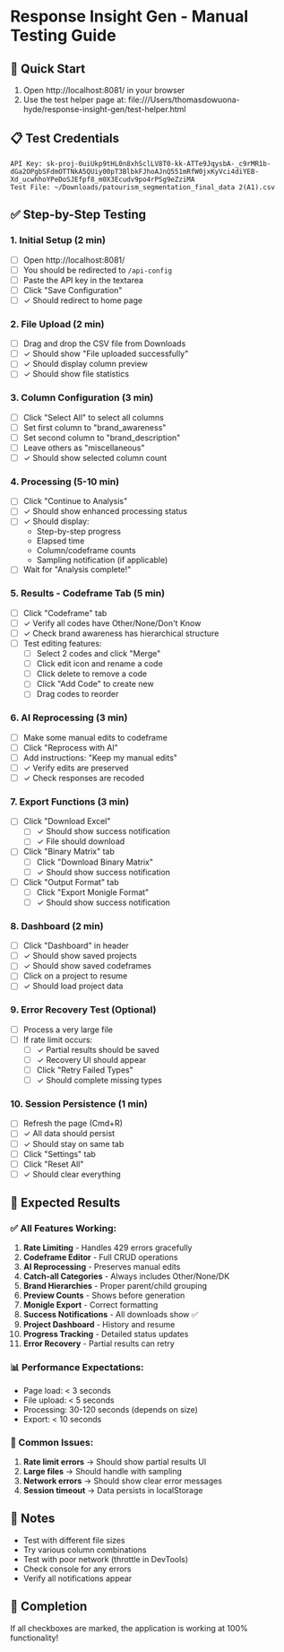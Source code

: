 # Response Insight Gen - Manual Testing Guide

## 🚀 Quick Start
1. Open http://localhost:8081/ in your browser
2. Use the test helper page at: file:///Users/thomasdowuona-hyde/response-insight-gen/test-helper.html

## 📋 Test Credentials
```
API Key: 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
Test File: ~/Downloads/patourism_segmentation_final_data 2(A1).csv
```

## ✅ Step-by-Step Testing

### 1. Initial Setup (2 min)
- [ ] Open http://localhost:8081/
- [ ] You should be redirected to `/api-config`
- [ ] Paste the API key in the textarea
- [ ] Click "Save Configuration"
- [ ] ✓ Should redirect to home page

### 2. File Upload (2 min)
- [ ] Drag and drop the CSV file from Downloads
- [ ] ✓ Should show "File uploaded successfully"
- [ ] ✓ Should display column preview
- [ ] ✓ Should show file statistics

### 3. Column Configuration (3 min)
- [ ] Click "Select All" to select all columns
- [ ] Set first column to "brand_awareness"
- [ ] Set second column to "brand_description"
- [ ] Leave others as "miscellaneous"
- [ ] ✓ Should show selected column count

### 4. Processing (5-10 min)
- [ ] Click "Continue to Analysis"
- [ ] ✓ Should show enhanced processing status
- [ ] ✓ Should display:
  - Step-by-step progress
  - Elapsed time
  - Column/codeframe counts
  - Sampling notification (if applicable)
- [ ] Wait for "Analysis complete!"

### 5. Results - Codeframe Tab (5 min)
- [ ] Click "Codeframe" tab
- [ ] ✓ Verify all codes have Other/None/Don't Know
- [ ] ✓ Check brand awareness has hierarchical structure
- [ ] Test editing features:
  - [ ] Select 2 codes and click "Merge"
  - [ ] Click edit icon and rename a code
  - [ ] Click delete to remove a code
  - [ ] Click "Add Code" to create new
  - [ ] Drag codes to reorder

### 6. AI Reprocessing (3 min)
- [ ] Make some manual edits to codeframe
- [ ] Click "Reprocess with AI"
- [ ] Add instructions: "Keep my manual edits"
- [ ] ✓ Verify edits are preserved
- [ ] ✓ Check responses are recoded

### 7. Export Functions (3 min)
- [ ] Click "Download Excel"
  - [ ] ✓ Should show success notification
  - [ ] ✓ File should download
- [ ] Click "Binary Matrix" tab
  - [ ] Click "Download Binary Matrix"
  - [ ] ✓ Should show success notification
- [ ] Click "Output Format" tab
  - [ ] Click "Export Monigle Format"
  - [ ] ✓ Should show success notification

### 8. Dashboard (2 min)
- [ ] Click "Dashboard" in header
- [ ] ✓ Should show saved projects
- [ ] ✓ Should show saved codeframes
- [ ] Click on a project to resume
- [ ] ✓ Should load project data

### 9. Error Recovery Test (Optional)
- [ ] Process a very large file
- [ ] If rate limit occurs:
  - [ ] ✓ Partial results should be saved
  - [ ] ✓ Recovery UI should appear
  - [ ] Click "Retry Failed Types"
  - [ ] ✓ Should complete missing types

### 10. Session Persistence (1 min)
- [ ] Refresh the page (Cmd+R)
- [ ] ✓ All data should persist
- [ ] ✓ Should stay on same tab
- [ ] Click "Settings" tab
- [ ] Click "Reset All"
- [ ] ✓ Should clear everything

## 🎯 Expected Results

### ✅ All Features Working:
1. **Rate Limiting** - Handles 429 errors gracefully
2. **Codeframe Editor** - Full CRUD operations
3. **AI Reprocessing** - Preserves manual edits
4. **Catch-all Categories** - Always includes Other/None/DK
5. **Brand Hierarchies** - Proper parent/child grouping
6. **Preview Counts** - Shows before generation
7. **Monigle Export** - Correct formatting
8. **Success Notifications** - All downloads show ✅
9. **Project Dashboard** - History and resume
10. **Progress Tracking** - Detailed status updates
11. **Error Recovery** - Partial results can retry

### 📊 Performance Expectations:
- Page load: < 3 seconds
- File upload: < 5 seconds
- Processing: 30-120 seconds (depends on size)
- Export: < 10 seconds

### 🐛 Common Issues:
1. **Rate limit errors** → Should show partial results UI
2. **Large files** → Should handle with sampling
3. **Network errors** → Should show clear error messages
4. **Session timeout** → Data persists in localStorage

## 📝 Notes
- Test with different file sizes
- Try various column combinations
- Test with poor network (throttle in DevTools)
- Check console for any errors
- Verify all notifications appear

## 🎉 Completion
If all checkboxes are marked, the application is working at 100% functionality!